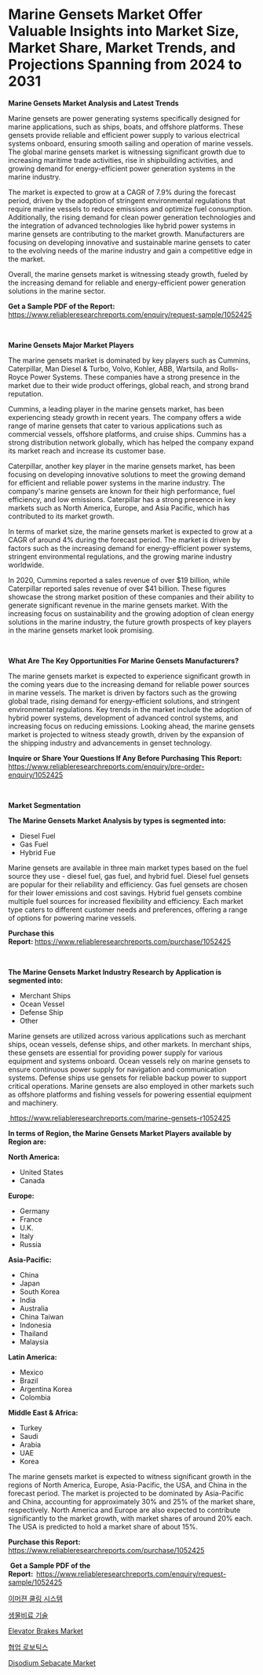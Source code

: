 <p><h1>Marine Gensets Market Offer Valuable Insights into Market Size, Market Share, Market Trends, and Projections Spanning from 2024 to 2031</h1></p><p><strong>Marine Gensets Market Analysis and Latest Trends</strong></p>
<p><p>Marine gensets are power generating systems specifically designed for marine applications, such as ships, boats, and offshore platforms. These gensets provide reliable and efficient power supply to various electrical systems onboard, ensuring smooth sailing and operation of marine vessels. The global marine gensets market is witnessing significant growth due to increasing maritime trade activities, rise in shipbuilding activities, and growing demand for energy-efficient power generation systems in the marine industry.</p><p>The market is expected to grow at a CAGR of 7.9% during the forecast period, driven by the adoption of stringent environmental regulations that require marine vessels to reduce emissions and optimize fuel consumption. Additionally, the rising demand for clean power generation technologies and the integration of advanced technologies like hybrid power systems in marine gensets are contributing to the market growth. Manufacturers are focusing on developing innovative and sustainable marine gensets to cater to the evolving needs of the marine industry and gain a competitive edge in the market.</p><p>Overall, the marine gensets market is witnessing steady growth, fueled by the increasing demand for reliable and energy-efficient power generation solutions in the marine sector.</p></p>
<p><strong>Get a Sample PDF of the Report:&nbsp;</strong> <a href="https://www.reliableresearchreports.com/enquiry/request-sample/1052425">https://www.reliableresearchreports.com/enquiry/request-sample/1052425</a></p>
<p>&nbsp;</p>
<p><strong>Marine Gensets Major Market Players</strong></p>
<p><p>The marine gensets market is dominated by key players such as Cummins, Caterpillar, Man Diesel & Turbo, Volvo, Kohler, ABB, Wartsila, and Rolls-Royce Power Systems. These companies have a strong presence in the market due to their wide product offerings, global reach, and strong brand reputation.</p><p>Cummins, a leading player in the marine gensets market, has been experiencing steady growth in recent years. The company offers a wide range of marine gensets that cater to various applications such as commercial vessels, offshore platforms, and cruise ships. Cummins has a strong distribution network globally, which has helped the company expand its market reach and increase its customer base.</p><p>Caterpillar, another key player in the marine gensets market, has been focusing on developing innovative solutions to meet the growing demand for efficient and reliable power systems in the marine industry. The company's marine gensets are known for their high performance, fuel efficiency, and low emissions. Caterpillar has a strong presence in key markets such as North America, Europe, and Asia Pacific, which has contributed to its market growth.</p><p>In terms of market size, the marine gensets market is expected to grow at a CAGR of around 4% during the forecast period. The market is driven by factors such as the increasing demand for energy-efficient power systems, stringent environmental regulations, and the growing marine industry worldwide.</p><p>In 2020, Cummins reported a sales revenue of over $19 billion, while Caterpillar reported sales revenue of over $41 billion. These figures showcase the strong market position of these companies and their ability to generate significant revenue in the marine gensets market. With the increasing focus on sustainability and the growing adoption of clean energy solutions in the marine industry, the future growth prospects of key players in the marine gensets market look promising.</p></p>
<p>&nbsp;</p>
<p><strong>What Are The Key Opportunities For Marine Gensets Manufacturers?</strong></p>
<p><p>The marine gensets market is expected to experience significant growth in the coming years due to the increasing demand for reliable power sources in marine vessels. The market is driven by factors such as the growing global trade, rising demand for energy-efficient solutions, and stringent environmental regulations. Key trends in the market include the adoption of hybrid power systems, development of advanced control systems, and increasing focus on reducing emissions. Looking ahead, the marine gensets market is projected to witness steady growth, driven by the expansion of the shipping industry and advancements in genset technology.</p></p>
<p><strong>Inquire or Share Your Questions If Any Before Purchasing This Report:</strong> <a href="https://www.reliableresearchreports.com/enquiry/pre-order-enquiry/1052425">https://www.reliableresearchreports.com/enquiry/pre-order-enquiry/1052425</a></p>
<p>&nbsp;</p>
<p><strong>Market Segmentation</strong></p>
<p><strong>The Marine Gensets Market Analysis by types is segmented into:</strong></p>
<p><ul><li>Diesel Fuel</li><li>Gas Fuel</li><li>Hybrid Fue</li></ul></p>
<p><p>Marine gensets are available in three main market types based on the fuel source they use - diesel fuel, gas fuel, and hybrid fuel. Diesel fuel gensets are popular for their reliability and efficiency. Gas fuel gensets are chosen for their lower emissions and cost savings. Hybrid fuel gensets combine multiple fuel sources for increased flexibility and efficiency. Each market type caters to different customer needs and preferences, offering a range of options for powering marine vessels.</p></p>
<p><strong>Purchase this Report:&nbsp;</strong><a href="https://www.reliableresearchreports.com/purchase/1052425">https://www.reliableresearchreports.com/purchase/1052425</a></p>
<p>&nbsp;</p>
<p><strong>The Marine Gensets Market Industry Research by Application is segmented into:</strong></p>
<p><ul><li>Merchant Ships</li><li>Ocean Vessel</li><li>Defense Ship</li><li>Other</li></ul></p>
<p><p>Marine gensets are utilized across various applications such as merchant ships, ocean vessels, defense ships, and other markets. In merchant ships, these gensets are essential for providing power supply for various equipment and systems onboard. Ocean vessels rely on marine gensets to ensure continuous power supply for navigation and communication systems. Defense ships use gensets for reliable backup power to support critical operations. Marine gensets are also employed in other markets such as offshore platforms and fishing vessels for powering essential equipment and machinery.</p></p>
<p><a href="https://www.reliableresearchreports.com/marine-gensets-r1052425">&nbsp;https://www.reliableresearchreports.com/marine-gensets-r1052425</a></p>
<p><strong>In terms of Region, the Marine Gensets Market Players available by Region are:</strong></p>
<p>
    <p> <strong> North America: </strong>
        <ul>
            <li>United States</li>
            <li>Canada</li>
        </ul>
        </p> 
    <p> <strong> Europe: </strong>
        <ul>
            <li>Germany</li>
            <li>France</li>
            <li>U.K.</li>
            <li>Italy</li>
            <li>Russia</li>
        </ul>
        </p> 
    <p> <strong> Asia-Pacific: </strong>
        <ul>
            <li>China</li>
            <li>Japan</li>
            <li>South Korea</li>
            <li>India</li>
            <li>Australia</li>
            <li>China Taiwan</li>
            <li>Indonesia</li>
            <li>Thailand</li>
            <li>Malaysia</li>
        </ul>
        </p> 
    <p> <strong> Latin America: </strong>
        <ul>
            <li>Mexico</li>
            <li>Brazil</li>
            <li>Argentina Korea</li>
            <li>Colombia</li>
        </ul>
        </p> 
    <p> <strong> Middle East & Africa: </strong>
        <ul>
            <li>Turkey</li>
            <li>Saudi</li>
            <li>Arabia</li>
            <li>UAE</li>
            <li>Korea</li>
        </ul>
    </p>
    </p>
<p><p>The marine gensets market is expected to witness significant growth in the regions of North America, Europe, Asia-Pacific, the USA, and China in the forecast period. The market is projected to be dominated by Asia-Pacific and China, accounting for approximately 30% and 25% of the market share, respectively. North America and Europe are also expected to contribute significantly to the market growth, with market shares of around 20% each. The USA is predicted to hold a market share of about 15%.</p></p>
<p><strong>Purchase this Report: </strong><a href="https://www.reliableresearchreports.com/purchase/1052425">https://www.reliableresearchreports.com/purchase/1052425</a></p>
<p>&nbsp;<strong>Get a Sample PDF of the Report:&nbsp;&nbsp;</strong><a href="https://www.reliableresearchreports.com/enquiry/request-sample/1052425">https://www.reliableresearchreports.com/enquiry/request-sample/1052425</a></p>
<p><strong></strong></p>
<p><p><a href="https://medium.com/@demarcuskuhlman/%ED%88%AC%EC%9E%90-%ED%95%B4%EC%B2%B4-%EC%8B%9C%EC%8A%A4%ED%85%9C-%EC%8B%9C%EC%9E%A5-%EC%9D%B8%EC%82%AC%EC%9D%B4%ED%8A%B8-%EC%8B%9C%EC%9E%A5-%EB%8F%99%ED%96%A5-%EC%84%B1%EC%9E%A5-2024%EB%85%84%EB%B6%80%ED%84%B0-2031%EB%85%84%EA%B9%8C%EC%A7%80-%EC%98%88%EC%B8%A1-25b98ea8d8f9">이머젼 쿨링 시스템</a></p><p><a href="https://medium.com/@dadanedu33/%EB%B0%94%EC%9D%B4%EC%98%A4%EB%B9%84%EB%A3%8C%EA%B8%B0%EC%88%A0-%EC%8B%9C%EC%9E%A5-%EB%B6%84%EC%84%9D-%EA%B8%80%EB%A1%9C%EB%B2%8C-%EC%82%B0%EC%97%85-%EC%A0%84%EB%A7%9D-%EB%B0%8F-%EC%98%88%EC%B8%A1-2024-2031-aa720e1b07c4">생물비료 기술</a></p><p><a href="https://github.com/yemakinde/Market-Research-Report-List-2/blob/main/elevator-brakes-market.md">Elevator Brakes Market</a></p><p><a href="https://github.com/khytkeqagplkzqvh/Market-Research-Report-List-1/blob/main/148264235342.md">협업 로보틱스</a></p><p><a href="https://issuu.com/reportprime-2/docs/disodium-sebacate-market-size-2030.pptx">Disodium Sebacate Market</a></p></p>